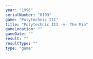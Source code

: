 ```yaml
---
year: "1996"
serialNumber: "0193" 
game: "Polytechnic III"
title: "Polytechnic III -v- The Min"
gameLocation: ""
gameDate: ""
result: ""
resultType: ""
type: "game"
---
```

